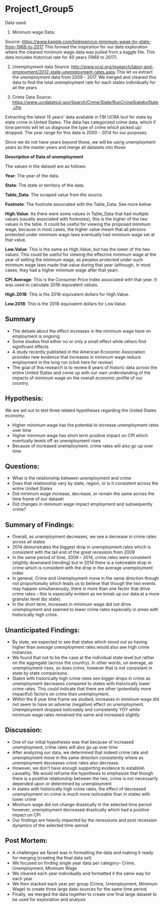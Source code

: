 # Project1_Group5

Data used:
1. Minimum wage Data:

Source: https://www.kaggle.com/lislejoem/us-minimum-wage-by-state-from-1968-to-2017
This formed the inspiration for our data exploration where the cleaned minimum wage data was pulled from a kaggle file. This data includes historical rate for 40 years (1968 to 2017). 

2. Unemployment data
Source: http://www.ncsl.org/research/labor-and-employment/2012-state-unemployment-rates.aspx
This let us extract the unemployment data from 2009 - 2017. We merged and cleaned this data to find the total unemployment rate for each states individually for all the years

3. Crime Data
Source: https://www.ucrdatatool.gov/Search/Crime/State/RunCrimeStatebyState.cfm

Extracting the latest 15 years' data available in FBI UCRA tool for state by state crime in United States. The data has categorized crime data, which if time permits will let us diagnose the type of crime which picked up/ dropped. 
The year range for this data is 2000 - 2014 for our purposes. 

Since we do not have years beyond those, we will be using unemployment years as the master years and merge all datasets into those.  

<b>Description of Data of unemployment</b>

The values in the dataset are as follows:

<b>Year</b>: The year of the data.

<b>State</b>: The state or territory of the data.

<b>Table_Data</b>: The scraped value from the source.

<b>Footnote</b>: The footnote associated with the Table_Data. See more below.

<b>High.Value</b>: As there were some values in Table_Data that had multiple values (usually associated with footnotes), this is the higher of the two values in the table. It could be useful for viewing the proposed minimum wage, because in most cases, the higher value meant that all persons protected under minimum wage laws eventually had minimum wage set at that value.

<b>Low.Value</b>: This is the same as High.Value, but has the lower of the two values. This could be useful for viewing the effective minimum wage at the year of setting the minimum wage, as peoples protected under such minimum wage laws made that value during that year (although, in most cases, they had a higher minimum wage after that year).

<b>CPI.Average</b>: This is the Consumer Price Index associated with that year. It was used to calculate 2018-equivalent values.

<b>High.2018</b>: This is the 2018-equivalent dollars for High.Value.

<b>Low.2018</b>: This is the 2018-equivalent dollars for Low.Value.

Summary
---
  * The debate about the effect increases in the minimum wage have on employment is ongoing.
  * Some studies find either no or only a small effect while others find significant effects 
  * A study recently published in the American Economic Association provides new evidence that increases in minimum wage reduce employment in the long run (click here for review)
  * The goal of this research is to review 8 years of historic data across the entire United States and come up with our own understanding of the impacts of minimum wage on the overall economic profile of our country. 

Hypothesis:
---
We are set out to test three related hypotheses regarding the United States economy: 
  * Higher minimum wage has the potential to increase unemployment rates over time
  * Higher minimum wage has short term positive impact on CPI which eventually levels off as unemployment rises
  * Because of increased unemployment, crime rates will also go up over time
  
Questions: 
---
  * What is the relationship between unemployment and crime
  * Does that relationship vary by state, region, or is it consistent across the entire United States
  * Did minimum wage increase, decrease, or remain the same across the time frame of our dataset
  * Did changes in minimum wage impact employment and subsequently crime?

Summary of Findings: 
---
  * Overall, as unemployment decreases, we see a decrease in crime rates across all states
  * 2014 demonstrates the biggest drop in unemployment rates which is consistent with the tail end of the great recession from 2009
  * In the same period of time, 2009 – 2014, crime rates were consistent (slightly downward trending) but in 2014 there is a noticeable drop in crime which is consistent with the drop in the average unemployment index
  * In general, Crime and Unemployment move in the same direction though not proportionally which leads us to believe that though the two events may happen simultaneously, there is more than one factor that drive crime rates – this is especially evident as we break up our data at a more granular level (by state).
  * In the short term, increases in minimum wage did not drive unemployment and seemed to lower crime rates especially in areas with historically high crime.

Unanticipated Findings: 
---
  * By state, we expected to see that states which stood out as having higher than average unemployment rates would also see high crime instances. 
  * We found that not to be the case at the individual state level but rather on the aggregate (across the country). In other words, on average, as unemployment rises, so does crime, however that is not consistent in state by state comparisons. 
  * States with historically high crime rates see bigger drops in crime as unemployment decreases compared to states with historically lower crime rates. This could indicate that there are other (potentially more impactful) factors on crime than unemployment. 
  * Within the 8 year time frame we studied, increases in minimum wage did not seem to have an adverse (negative) effect on unemployment. Unemployment dropped noticeably and consistently YOY while minimum wage rates remained the same and increased slightly

Discussion:
---
  * One of our initial hypotheses was that because of increased unemployment, crime rates will also go up over time
  * After analyzing our data, we determined that indeed crime rate and unemployment move in the same direction consistently where as unemployment decreases crime rates also decrease. 
  * However, we don’t have enough supporting evidence to establish causality. We would reframe the hypothesis to emphasize that though there is a positive relationship between the two, crime is not necessarily depended upon or determined by  unemployment 
  * In states with historically high crime rates, the effect of decreased unemployment on crime is much more noticeable than in states with lower crime
  * Minimum wage did not change drastically in the selected time period however, unemployment decreased drastically which had a positive impact on CPI
  * Our findings are heavily impacted by the recessions and post recession dynamics of the selected time-period
  
Post Mortem:
---
  * A challenges we faced was in formatting the data and making it ready for merging (creating the final data set)
  * We focused on finding single year data per category– Crime, Unemployment, Minimum Wage
  * We cleaned each year individually and formatted it the same way for each year
  * We then stacked each year per group (Crime, Unemployment, Minimum Wage) to create three large data-sources for the same time period 
  * Finally, we merged the data together to create one final large dataset to be used for exploration and analysis





